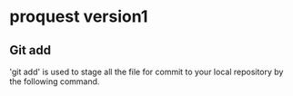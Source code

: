 # proquest version1
## Git add
'git add' is used to stage all the file for commit to your local repository by the following command.


